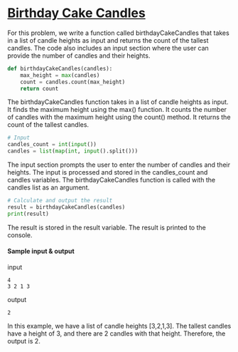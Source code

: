 # [Birthday Cake Candles](https://www.hackerrank.com/challenges/birthday-cake-candles/problem?isFullScreen=true)
For this problem, we write a function called birthdayCakeCandles that takes in a list of candle heights as input and returns the count of the tallest candles. The code also includes an input section where the user can provide the number of candles and their heights.

```python
def birthdayCakeCandles(candles):
    max_height = max(candles)
    count = candles.count(max_height)
    return count
```
 The birthdayCakeCandles function takes in a list of candle heights as input.
 It finds the maximum height using the max() function.
 It counts the number of candles with the maximum height using the count() method.
 It returns the count of the tallest candles.
```python
# Input
candles_count = int(input())
candles = list(map(int, input().split()))

```
The input section prompts the user to enter the number of candles and their heights.
The input is processed and stored in the candles_count and candles variables.
The birthdayCakeCandles function is called with the candles list as an argument.
```python
# Calculate and output the result
result = birthdayCakeCandles(candles)
print(result)

```
 The result is stored in the result variable.
 The result is printed to the console.

#### Sample input & output
input
```
4
3 2 1 3
```
output
```
2
```
In this example, we have a list of candle heights [3,2,1,3]. The tallest candles have a height of 3, and there are 2 candles with that height. Therefore, the output is 2.
